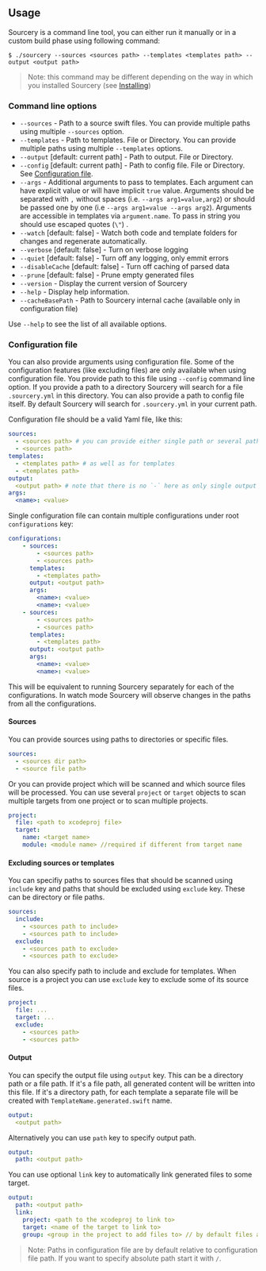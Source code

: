 ## Usage

Sourcery is a command line tool, you can either run it manually or in a custom build phase using following command:

```
$ ./sourcery --sources <sources path> --templates <templates path> --output <output path>
```

> Note: this command may be different depending on the way in which you installed Sourcery (see [Installing](installing.html))

### Command line options

- `--sources` - Path to a source swift files. You can provide multiple paths using multiple `--sources` option.
- `--templates` - Path to templates. File or Directory. You can provide multiple paths using multiple `--templates` options.
- `--output` [default: current path] - Path to output. File or Directory.
- `--config` [default: current path] - Path to config file. File or Directory. See [Configuration file](usage.html#configuration-file).
- `--args` - Additional arguments to pass to templates. Each argument can have explicit value or will have implicit `true` value. Arguments should be separated with `,` without spaces (i.e. `--args arg1=value,arg2`) or should be passed one by one (i.e `--args arg1=value --args arg2`). Arguments are accessible in templates via `argument.name`. To pass in string you should use escaped quotes (`\"`) .
- `--watch` [default: false] - Watch both code and template folders for changes and regenerate automatically.
- `--verbose` [default: false] - Turn on verbose logging
- `--quiet` [default: false] - Turn off any logging, only emmit errors
- `--disableCache` [default: false] - Turn off caching of parsed data
- `--prune` [default: false] - Prune empty generated files
- `--version` - Display the current version of Sourcery
- `--help` - Display help information.
- `--cacheBasePath` - Path to Sourcery internal cache (available only in configuration file)

Use `--help` to see the list of all available options.

### Configuration file

You can also provide arguments using configuration file. Some of the configuration features (like excluding files) are only 
available when using configuration file. You provide path to this file using `--config` command line option.
If you provide a path to a directory Sourcery will search for a file `.sourcery.yml` in this directory. You can also provide
a path to config file itself. By default Sourcery will search for `.sourcery.yml` in your current path.

Configuration file should be a valid Yaml file, like this:

```yaml
sources:
  - <sources path> # you can provide either single path or several paths using `-`
  - <sources path>
templates:
  - <templates path> # as well as for templates
  - <templates path>
output:
  <output path> # note that there is no `-` here as only single output path is supported
args:
  <name>: <value>
```

Single configuration file can contain multiple configurations under root `configurations` key:

```yaml
configurations:
    - sources:
        - <sources path>
        - <sources path>
      templates:
        - <templates path>
      output: <output path>
      args:
        <name>: <value>
        <name>: <value>
    - sources:
        - <sources path>
        - <sources path>
      templates:
        - <templates path>
      output: <output path>
      args:
        <name>: <value>
        <name>: <value>
```

This will be equivalent to running Sourcery separately for each of the configurations. In watch mode Sourcery will observe changes in the paths from all the configurations.

#### Sources

You can provide sources using paths to directories or specific files.

```yaml
sources:
  - <sources dir path>
  - <source file path>
```

Or you can provide project which will be scanned and which source files will be processed. You can use several `project` or `target` objects to scan multiple targets from one project or to scan multiple projects.

```yaml
project:
  file: <path to xcodeproj file>
  target:
    name: <target name>
    module: <module name> //required if different from target name
```

#### Excluding sources or templates

You can specifiy paths to sources files that should be scanned using `include` key and paths that should be excluded using `exclude` key. These can be directory or file paths.

```yaml
sources:
  include:
    - <sources path to include>
    - <sources path to include>
  exclude:
    - <sources path to exclude>
    - <sources path to exclude>
```

You can also specify path to include and exclude for templates.
When source is a project you can use `exclude` key to exclude some of its source files.

```yaml
project:
  file: ...
  target: ...
  exclude:
    - <sources path>
    - <sources path>
```

#### Output

You can specify the output file using `output` key. This can be a directory path or a file path. If it's a file path, all generated content will be written into this file. If it's a directory path, for each template a separate file will be created with `TemplateName.generated.swift` name.

```yaml
output:
  <output path>
```

Alternatively you can use `path` key to specify output path.

```yaml
output:
  path: <output path>
```

You can use optional `link` key to automatically link generated files to some target.

```yaml
output:
  path: <output path>
  link:
    project: <path to the xcodeproj to link to>
    target: <name of the target to link to>
    group: <group in the project to add files to> // by default files are added to project's root group
```

> Note: Paths in configuration file are by default relative to configuration file path. If you want to specify absolute path start it with `/`.
